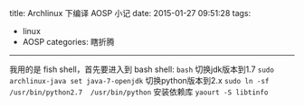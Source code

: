 title: Archlinux 下编译 AOSP 小记
date: 2015-01-27 09:51:28
tags: 
 - linux
 - AOSP
categories: 瞎折腾
---

我用的是 fish shell，首先要进入到 bash shell:
	`bash`
切换jdk版本到1.7
	`sudo archlinux-java set java-7-openjdk`
切换python版本到2.x
	`sudo ln -sf /usr/bin/python2.7  /usr/bin/python`
安装依赖库
	`yaourt -S libtinfo`
<!--more-->